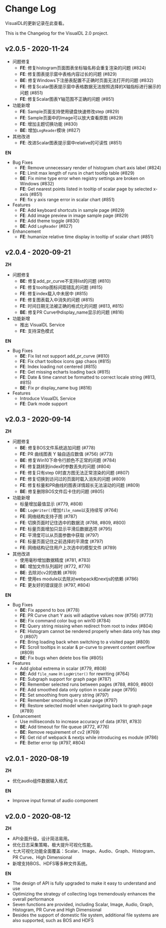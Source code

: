 # Change Log

VisualDL的更新记录在此查看。

This is the Changelog for the VisualDL 2.0 project.

## v2.0.5 - 2020-11-24

- 问题修复
    - **FE**: 修复histogram页面图表坐标轴名称会重复渲染的问题 (#824)
    - **FE**: 修复图表提示窗中表格内容过长的问题 (#829)
    - **BE**: 修复Windows下注册表配置不正确时页面无法打开的问题 (#832)
    - **FE**: 修复Scalar图表提示窗中表格数据无法按照选择的X轴指标进行展示的问题 (#851)
    - **FE**: 修复Scalar图表Y轴范围不正确的问题 (#851)
- 功能新增
    - **FE**: Sample页面支持使用键盘快速修改step (#829)
    - **FE**: Sample页面中的Image可以放大查看原图 (#829)
    - **FE**: 增加主题切换功能 (#830)
    - **BE**: 增加`LogReader`模块 (#827)
- 其他改进
    - **FE**: 改进Scalar图表提示窗中relative的可读性 (#851)

**EN**

- Bug Fixes
    - **FE**: Remove unnecessary render of histogram chart axis label (#824)
    - **FE**: Limit max length of runs in chart tooltip table (#829)
    - **BE**: Fix mime type error when registry settings are broken on Windows (#832)
    - **FE**: Get nearest points listed in tooltip of scalar page by selected x-axis (#851)
    - **FE**: fix y axis range error in scalar chart (#851)
- Features
    - **FE**: Add keyboard shortcuts in sample page (#829)
    - **FE**: Add image preview in image sample page (#829)
    - **FE**: Add theme toggle (#830)
    - **BE**: Add `LogReader` (#827)
- Enhancement
    - **FE**: humanize relative time display in tooltip of scalar chart (#851)

## v2.0.4 - 2020-09-21

**ZH**

- 问题修复
    - **BE**: 修复add_pr_curve不支持list的问题 (#810)
    - **FE**: 修复tooltip图标间距错乱的问题 (#815)
    - **FE**: 修复index载入中未居中 (#815)
    - **FE**: 修复图表载入中消失的问题 (#815)
    - **FE**: 时间日期无法被正确的格式化的问题 (#813, #815)
    - **BE**: 修复PR Curve中display_name显示的问题 (#816)
- 功能新增
    - 推出 VisualDL Service
    - **FE**: 支持深色模式

**EN**

- Bug Fixes
    - **BE**: Fix list not support add_pr_curve (#810)
    - **FE**: Fix chart toolbox icons gap chaos (#815)
    - **FE**: Index loading not centered (#815)
    - **FE**: Get missing echarts loading back (#815)
    - **FE**: Date & time cannot be formatted to correct locale string (#813, #815)
    - **BE**: Fix pr display_name bug (#816)
- Features
    - Introduce VisualDL Service
    - **FE**: Dark mode support

## v2.0.3 - 2020-09-14

**ZH**

- 问题修复
    - **BE**: 修复BOS文件系统追加问题 (#778)
    - **FE**: PR 曲线图表 Y 轴自适应数值 (#756) (#773)
    - **BE**: 修复Win10下命令行颜色不正常的问题 (#784)
    - **FE**: 修复跳转到index时参数丢失的问题 (#804)
    - **FE**: 修复只有step 0时直方图无法正常渲染的问题 (#807)
    - **FE**: 修复切换到访问过的页面时载入消失的问题 (#809)
    - **FE**: 修复标量和PR曲线的图表详情超长无法滚动的问题 (#809)
    - **BE**: 修复删除BOS文件后卡住的问题 (#805)
- 功能新增
    - 标量增加最值显示 (#779, #808)
    - **BE**: `LogWriter()`增加`file_name`以支持续写 (#764)
    - **FE**: 网络结构支持子图 (#787)
    - **FE**: 切换页面时记住选中的数据流 (#788, #809, #800)
    - **FE**: 标量页面增加只显示平滑后数据选项 (#795)
    - **FE**: 平滑度可以从页面参数中获取 (#797)
    - **FE**: 标量页面记住之前选择的平滑度 (#797)
    - **FE**: 网络结构记住用户上次选中的模型文件 (#789)
- 其他改进
    - 使用毫秒增加数据精度 (#781, #783)
    - **BE**: 增加文件队列超时 (#772, #776)
    - **BE**: 去除对cv2的依赖 (#769)
    - **FE**: 使用es module以去除对webpack和nextjs的依赖 (#786)
    - **FE**: 更友好的错误提示 (#797, #804)

**EN**

- Bug Fixes
    - **BE**: Fix append to bos (#778)
    - **FE**: PR Curve chart Y axis will adaptive values now (#756) (#773)
    - **BE**: Fix command color bug on win10 (#784)
    - **FE**: Query string missing when redirect from root to index (#804)
    - **FE**: Histogram cannot be rendered properly when data only has step 0 (#807)
    - **FE**: Bring loading back when switching to a visited page (#809)
    - **FE**: Scroll tooltips in scalar & pr-curve to prevent content overflow (#809)
    - **BE**: Fix bugs when delete bos file (#805)
- Features
    - Add global extrema in scalar (#779, #808)
    - **BE**: Add `file_name` in `LogWriter()` for rewriting (#764)
    - **FE**: Subgraph support for graph page (#787)
    - **FE**: Remember selected runs between pages (#788, #809, #800)
    - **FE**: Add smoothed data only option in scalar page (#795)
    - **FE**: Set smoothing from query string (#797)
    - **FE**: Remember smoothing in scalar page (#797)
    - **FE**: Restore selected model when navigating back to graph page (#789)
- Enhancement
    - Use milliseconds to increase accuracy of data (#781, #783)
    - **BE**: Add timeout for file queue (#772, #776)
    - **BE**: Remove requirement of cv2 (#769)
    - **FE**: Get rid of webpack & nextjs while introducing es module (#786)
    - **FE**: Better error tip (#797, #804)

## v2.0.1 - 2020-08-19

**ZH**

- 优化audio组件数据输入格式

**EN**

- Improve input format of audio component

## v2.0.0 - 2020-08-12

**ZH**

- API全面升级，设计简洁易用。
- 优化日志采集策略，极大提升可视化性能。
- 七大可视化功能全面覆盖：Scalar、Image、Audio、Graph、Histogram、PR Curve、High Dimensional
- 新增支持BOS、HDFS等多种文件系统。

**EN**

- The design of API is fully upgraded to make it easy to understand and use
- Optimizing the strategy of collecting logs tremendously enhances the overall performance
- Seven functions are provided, including Scalar, Image, Audio, Graph, Histogram, PR Curve and High Dimensional
- Besides the support of domestic file system, additional file systems are also supported, such as BOS and HDFS
